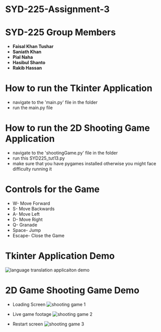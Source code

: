 # SYD-225-Assignment-3

# SYD-225 Group Members

- **Faisal Khan Tushar**
- **Saniath Khan**
- **Pial Naha**
- **Hasibul Shanto**
- **Rakib Hassan**

# How to run the Tkinter Application 

- navigate to the 'main.py' file in the folder
- run the main.py file

# How to run the 2D Shooting Game Application 

- navigate to the 'shootingGame.py' file in the folder 
- run this SYD225_tut13.py
- make sure that you have pygames installed otherwise you might face difficulty running it

# Controls for the Game 

- W- Move Forward
- S- Move Backwards
- A- Move Left
- D- Move Right
- Q- Granade
- Space- Jump
- Escape- Close the Game

# Tkinter Application Demo 

![language translation applicaiton demo ](https://github.com/user-attachments/assets/d23c296a-98dd-4a6c-9dba-0c1afc3f8121)


# 2D Game Shooting Game Demo 

- Loading Screen
![shooting game 1](https://github.com/user-attachments/assets/60827872-ad7d-4092-a128-ee261696ca9a)

- Live game footage
![shooting game 2](https://github.com/user-attachments/assets/56cefcf4-cf0c-4e74-b13b-04e9fa9dc570)

- Restart screen
![shooting game 3](https://github.com/user-attachments/assets/ea43d3ef-777e-4bb1-bf35-294448a3c042)


